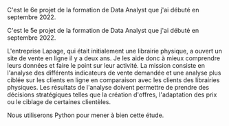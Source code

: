 C'est le 6e projet de la formation de Data Analyst que j'ai débuté en septembre 2022.


C'est le 5e projet de la formation de Data Analyst que j'ai débuté en septembre 2022.

L'entreprise Lapage, qui était initialement une librairie physique, a ouvert un site de vente en ligne il y a deux ans. Je les aide donc à mieux comprendre leurs données et faire le point sur leur activité. La mission consiste en l'analyse des différents indicateurs de vente demandée et une analyse plus ciblée sur les clients en ligne en comparaison avec les clients des librairies physiques. Les résultats de l'analyse doivent permettre de prendre des décisions stratégiques telles que la création d'offres, l'adaptation des prix ou le ciblage de certaines clientèles.

Nous utiliserons Python pour mener à bien cette étude.

